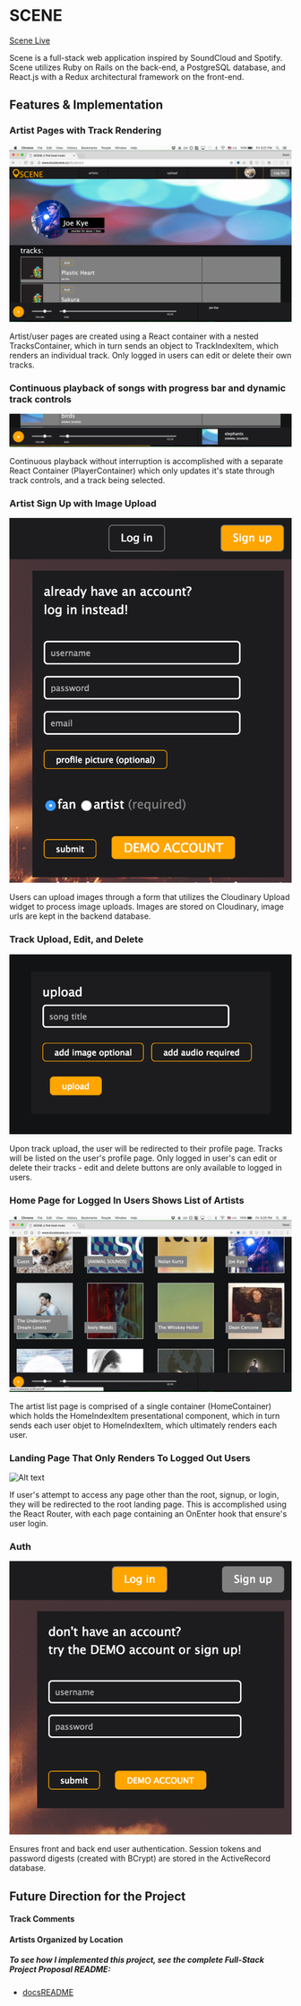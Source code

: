 # SCENE

[Scene Live][scene]

[scene]: http://www.localscene.cc

Scene is a full-stack web application inspired by SoundCloud and Spotify. Scene utilizes Ruby on Rails on the back-end, a PostgreSQL database, and React.js with a Redux architectural framework on the front-end.

## Features & Implementation

### Artist Pages with Track Rendering
![Alt text](/docs/AppImages/artistpage.png?raw=true "Optional Title")

Artist/user pages are created using a React container with a nested TracksContainer, which in turn sends an object to TrackIndexItem, which renders an individual track. Only logged in users can edit or delete their own tracks.


### Continuous playback of songs with progress bar and dynamic track controls
![Alt text](/docs/AppImages/navigation.png?raw=true "Optional Title")

Continuous playback without interruption is accomplished with a separate React Container (PlayerContainer) which only updates it's state through track controls, and a track being selected.


### Artist Sign Up with Image Upload
![Alt text](/docs/AppImages/signup.png?raw=true "Optional Title")

Users can upload images through a form that utilizes the Cloudinary Upload widget to process image uploads. Images are stored on Cloudinary, image urls are kept in the backend database.

### Track Upload, Edit, and Delete
![Alt text](/docs/AppImages/upload.png?raw=true "Optional Title")

Upon track upload, the user will be redirected to their profile page. Tracks will be listed on the user's profile page. Only logged in user's can edit or delete their tracks - edit and delete buttons are only available to logged in users.


### Home Page for Logged In Users Shows List of Artists
![Alt text](/docs/AppImages/home.png?raw=true "Optional Title")

The artist list page is comprised of a single container (HomeContainer) which holds the HomeIndexItem presentational component, which in turn sends each user objet to HomeIndexItem, which ultimately renders each user.


### Landing Page That Only Renders To Logged Out Users
![Alt text](/docs/AppImages/landing.png?raw=true "Optional Title")

If user's attempt to access any page other than the root, signup, or login, they will be redirected to the root landing page. This is accomplished using the React Router, with each page containing an OnEnter hook that ensure's user login.

### Auth
![Alt text](/docs/AppImages/login.png?raw=true "Optional Title")

Ensures front and back end user authentication. Session tokens and password digests (created with BCrypt) are stored in the ActiveRecord database.


## Future Direction for the Project

#### Track Comments

#### Artists Organized by Location


##### To see how I implemented this project, see the complete Full-Stack Project Proposal README:

* [docsREADME][docsREADME]

[docsREADME]: docs/README.md

